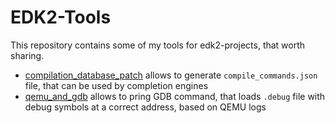 # EDK2-Tools

This repository contains some of my tools for edk2-projects, that worth sharing.

- [compilation_database_patch](compilation_database_patch/) allows to generate
  `compile_commands.json` file, that can be used by completion engines
- [qemu_and_gdb](qemu_and_gdb/) allows to pring GDB command, that loads `.debug`
  file with debug symbols at a correct address, based on QEMU logs
